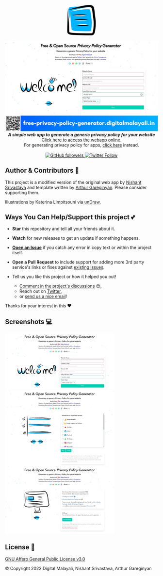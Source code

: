 <div align="center">
  <img src="images/logo.png" alt="Free & Open Source Privacy Policy Generator Logo" width="100"><br><br>
  <img src="img/banner.jpg" alt="Free & Open Source Privacy Policy Generator">
</div>

<div align="center"><strong>
  <em>A simple web app to generate a generic privacy policy for your website</em>
</strong><br>
<a href="https://free-privacy-policy-generator.digitalmalayali.in/">Click here to access the webapp online</a>.
  
<br> 
For generating privacy policy for apps, <a href="https://app-privacy-policy-generator.nisrulz.com/">click here</a> instead.</div>

<br>

<div align="center"><a href="https://github.com/digitalmalayali/free-website-or-app-privacy-policy-generator">
  <img src="https://img.shields.io/github/followers/digitalmalayali.svg?style=social&amp;label=Follow" alt="GitHub followers">
</a><a href="https://twitter.com/DigiMalayali">
  <img src="https://img.shields.io/twitter/follow/digimalayali.svg?style=social" alt="Twitter Follow">
</a>

</div>

## Author & Contributors 🙏

This project is a modified version of the original web app by [Nishant Srivastava](https://github.com/nisrulz/nisrulz.github.io#nishant-srivastava) and template written by [Arthur Gareginyan](https://github.com/ArthurGareginyan/privacy-policy-template). Please consider supporting them.

Illustrations by Katerina Limpitsouni via [unDraw](https://undraw.co/).

## Ways You Can Help/Support this project 💕

- **Star** this repository and tell all your friends about it.
- **Watch** for new releases to get an update if something happens.
- [**Open an Issue**](https://github.com/digitalmalayali/free-website-or-app-privacy-policy-generator/issues/new/choose) if you catch any error in copy text or within the project itself.
- **Open a Pull Request** to include support for adding more 3rd party service's links or fixes against [existing issues](https://github.com/digitalmalayali/free-website-or-app-privacy-policy-generator/issues).

- Tell us you like this project or how it helped you out!

  - [Comment in the project's discussions](https://github.com/digitalmalayali/free-website-or-app-privacy-policy-generator/discussions) :blush:,
  - Reach out on [Twitter](https://twitter.com/digimalayali),
  - or [send us a nice email](mailto:contact@digitalmalayali.in)!

Thanks for your interest in this :heart:

## Screenshots 💻

<img src="img/sc_1.jpg" alt="Free & Open Source Privacy Policy Generator" width=360 /><br>
<img src="img/sc_2.jpg" alt="Free & Open Source Privacy Policy Generator" width=360 /><br>
<img src="img/sc_3.jpg" alt="Free & Open Source Privacy Policy Generator" width=360 />

## License 📝

[GNU Affero General Public License v3.0](LICENSE)

© Copyright 2022 Digital Malayali, Nishant Srivastava, Arthur Gareginyan
